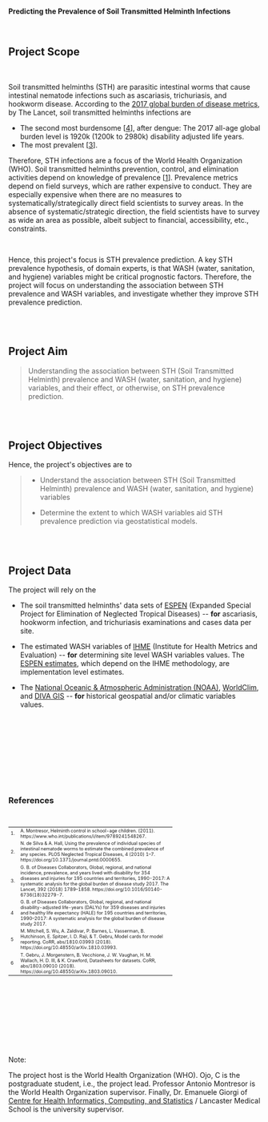 <br>

**Predicting the Prevalence of Soil Transmitted Helminth Infections**

<br>

## Project Scope

<br>

Soil transmitted helminths (STH) are parasitic intestinal worms that cause intestinal nematode infections such as ascariasis, trichuriasis, and hookworm disease.  According to the [2017 global burden of disease metrics](https://www.thelancet.com/journals/lancet/issue/vol392no10159/PIIS0140-6736(18)X0048-8), by The Lancet, soil transmitted helminths infections are

* The second most burdensome [<a href="#@Kyu2018">4</a>], after dengue: The 2017 all-age global burden level is 1920k (1200k to 2980k) disability adjusted life years.
* The most prevalent [<a href="#@James2018">3</a>].

Therefore, STH infections are a focus of the World Health Organization (WHO).  Soil transmitted helminths prevention, control, and
elimination activities depend on knowledge of prevalence [<a href="#@Montresor2011">1</a>].  Prevalence metrics depend on field
surveys, which are rather expensive to conduct. They are especially expensive when there are no measures to systematically/strategically
direct field scientists to survey areas.  In the absence of systematic/strategic direction, the field scientists have to survey as wide an area as 
possible, albeit subject to financial, accessibility, etc., constraints. 

<br>

Hence, this project's focus is STH prevalence prediction. A key STH prevalence hypothesis, of domain experts, is that WASH (water, sanitation, and hygiene) 
variables might be critical prognostic factors.  Therefore, the project will focus on understanding the association between STH
prevalence and WASH variables, and investigate whether they improve STH prevalence prediction.

<br>
<br>

## Project Aim

> Understanding the association between STH (Soil Transmitted Helminth) prevalence and WASH (water, sanitation, and hygiene) variables, 
> and their effect, or otherwise, on STH prevalence prediction.


<br>
<br>


## Project Objectives

Hence, the project's objectives are to

> * Understand the association between STH (Soil Transmitted Helminth) prevalence and WASH (water, sanitation, and hygiene) variables
>
> * Determine the extent to which WASH variables aid STH prevalence prediction via geostatistical models.

<br>
<br>

## Project Data

The project will rely on the

* The soil transmitted helminths' data sets of [ESPEN](https://espen.afro.who.int/) (Expanded Special Project for Elimination of Neglected Tropical Diseases) -- 
  **for** ascariasis, hookworm infection, and trichuriasis examinations and cases data per site.

* The estimated WASH variables of [IHME](https://www.healthdata.org/research-article/mapping-geographic-inequalities-access-drinking-water-and-sanitation-facilities-low) 
  (Institute for Health Metrics and Evaluation) -- **for** determining site level WASH variables values. The [ESPEN estimates](https://espen.afro.who.int/diseases/wash), which 
  depend on the IHME methodology, are implementation level estimates.

* The [National Oceanic & Atmospheric Administration (NOAA)](https://www.ncdc.noaa.gov/cdo-web/datasets), [WorldClim](https://www.worldclim.org/data/index.html), 
  and [DIVA GIS](https://www.diva-gis.org/Data) -- **for** historical geospatial and/or climatic variables values.
  
<br>
<br>

<br>
<br>

<br>
<br>

<br>
<br>

### References

<br>

<table style="width: 65%; font-size: 65%; text-align: left;">
    <colgroup>
        <col span="1" style="width: 2.5%;">
        <col span="1" style="width: 60%;">
    </colgroup>
    <tr>
        <td><span id="@Montresor2011">1</span>.</td>
        <td>A. Montresor, Helminth control in school-age children. (2011). https://www.who.int/publications/i/item/9789241548267.</td>
    </tr>
    <tr>
        <td><span id="@Silva2010">2</span>.</td>
        <td>N. de Silva & A. Hall, Using the prevalence of individual species of intestinal nematode worms to estimate the combined prevalence of any species. PLOS Neglected Tropical Diseases, 4 (2010) 1–7. https://doi.org/10.1371/journal.pntd.0000655.</td>
    </tr>
    <tr>
        <td><span id="@James2018">3</span>.</td>
        <td>G. B. of Diseases Collaborators, Global, regional, and national incidence, prevalence, and years lived with disability for 354 diseases and injuries for 195 countries and territories, 1990-2017: A systematic analysis for the global burden of disease study 2017. The Lancet, 392 (2018) 1789–1858. https://doi.org/10.1016/S0140-6736(18)32279-7.</td>
    </tr>
    <tr>
        <td><span id="@Kyu2018">4</span></td>
        <td>G. B. of Diseases Collaborators, Global, regional, and national disability-adjusted life-years (DALYs) for 359 diseases and injuries and healthy life expectancy (HALE) for 195 countries and territories, 1990–2017: A systematic analysis for the global burden of disease study 2017.</td>
    </tr>
    <tr>
      <td><span id="@Mitchell2018">5</span></td>
      <td>M. Mitchell, S. Wu, A. Zaldivar, P. Barnes, L. Vasserman, B. Hutchinson, E. Spitzer, I. D. Raji, & T. Gebru, Model cards for model reporting. CoRR, abs/1810.03993 (2018). https://doi.org/10.48550/arXiv.1810.03993.</td>
    </tr>
    <tr>
      <td><span id="@Gebru2018">6</span></td>
      <td>T. Gebru, J. Morgenstern, B. Vecchione, J. W. Vaughan, H. M. Wallach, H. D. III, & K. Crawford, Datasheets for datasets. CoRR, abs/1803.09010 (2018). https://doi.org/10.48550/arXiv.1803.09010.</td>
    </tr>
</table>


<br>
<br>

<br>
<br>

<br>
<br>

<br>
<br>


Note:

The project host is the World Health Organization (WHO).  Ojo, C is the postgraduate student, i.e., the 
project lead.  Professor Antonio Montresor is the World Health Organization supervisor.  Finally, Dr. Emanuele 
Giorgi of [Centre for Health Informatics, Computing, and Statistics](https://chicas.lancaster-university.uk) / Lancaster Medical School 
is the university supervisor.


<br>
<br>

<br>
<br>
